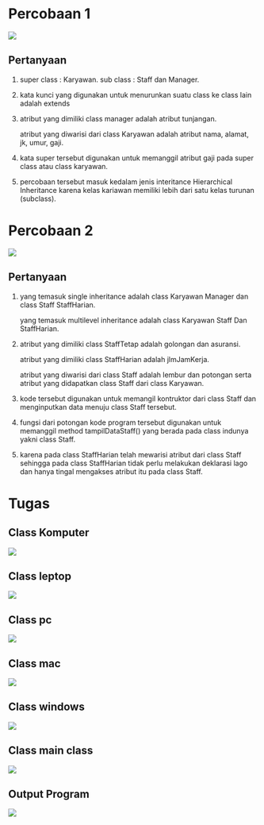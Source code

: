 # Percobaan 1
<img src="img/o1.png" />

## Pertanyaan
1. super class : Karyawan.
   sub class   : Staff dan Manager.
2. kata kunci yang digunakan untuk menurunkan suatu class ke class lain adalah extends
3. atribut yang dimiliki class manager adalah atribut tunjangan.

   atribut yang diwarisi dari class Karyawan adalah atribut nama, alamat, jk, umur, gaji.
4. kata super tersebut digunakan untuk memanggil atribut gaji pada super class atau class karyawan.
5. percobaan tersebut masuk kedalam jenis interitance Hierarchical Inheritance karena kelas kariawan memiliki lebih dari satu kelas turunan (subclass).
   
# Percobaan 2
<img src="img/o2.png" />

## Pertanyaan
1. yang temasuk single inheritance adalah class Karyawan Manager dan class Staff StaffHarian.

   yang temasuk multilevel inheritance adalah class Karyawan Staff Dan StaffHarian.
   
2. atribut yang dimiliki class StaffTetap adalah golongan dan asuransi.

   atribut yang dimiliki class StaffHarian adalah jlmJamKerja.
   
   atribut yang diwarisi dari class Staff adalah lembur dan potongan serta atribut yang didapatkan class Staff dari class Karyawan.   
   
3. kode tersebut digunakan untuk memangil kontruktor dari class Staff dan menginputkan data menuju class Staff tersebut.
4. fungsi dari potongan kode program tersebut digunakan untuk memanggil method tampilDataStaff() yang berada pada class indunya yakni class Staff.
5. karena pada class StaffHarian telah mewarisi atribut dari class Staff sehingga pada class StaffHarian tidak perlu melakukan deklarasi lago dan hanya tingal mengakses atribut itu pada class Staff.

# Tugas
## Class Komputer
<img src="img/t1.png" />

## Class leptop
<img src="img/t2.png" />

## Class pc
<img src="img/t3.png" />

## Class mac
<img src="img/t4.png" />

## Class windows
<img src="img/t5.png" />

## Class main class
<img src="img/m.png" />

## Output Program
<img src="img/o3.png" />
